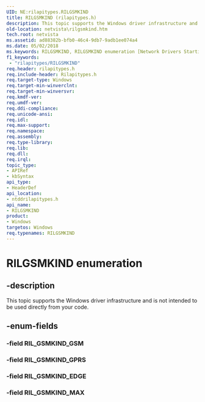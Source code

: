 ```yaml
---
UID: NE:rilapitypes.RILGSMKIND
title: RILGSMKIND (rilapitypes.h)
description: This topic supports the Windows driver infrastructure and is not intended to be used directly from your code.
old-location: netvista\rilgsmkind.htm
tech.root: netvista
ms.assetid: ad88382b-bfb0-46c4-9db7-9adb1ee074a4
ms.date: 05/02/2018
ms.keywords: RILGSMKIND, RILGSMKIND enumeration [Network Drivers Starting with Windows Vista], RIL_GSMKIND_EDGE, RIL_GSMKIND_GPRS, RIL_GSMKIND_MAX, netvista.rilgsmkind, ntddrilapitypes/RILGSMKIND, ntddrilapitypes/RIL_GSMKIND_EDGE, ntddrilapitypes/RIL_GSMKIND_GPRS, ntddrilapitypes/RIL_GSMKIND_MAX
f1_keywords:
 - "rilapitypes/RILGSMKIND"
req.header: rilapitypes.h
req.include-header: Rilapitypes.h
req.target-type: Windows
req.target-min-winverclnt: 
req.target-min-winversvr: 
req.kmdf-ver: 
req.umdf-ver: 
req.ddi-compliance: 
req.unicode-ansi: 
req.idl: 
req.max-support: 
req.namespace: 
req.assembly: 
req.type-library: 
req.lib: 
req.dll: 
req.irql: 
topic_type:
- APIRef
- kbSyntax
api_type:
- HeaderDef
api_location:
- ntddrilapitypes.h
api_name:
- RILGSMKIND
product:
- Windows
targetos: Windows
req.typenames: RILGSMKIND
---
```


# RILGSMKIND enumeration


## -description


This topic supports the Windows driver infrastructure and is not intended to be used directly from your code.


## -enum-fields




### -field RIL_GSMKIND_GSM


### -field RIL_GSMKIND_GPRS


### -field RIL_GSMKIND_EDGE


### -field RIL_GSMKIND_MAX

